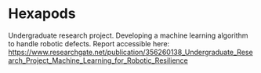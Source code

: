 # Hexapods
Undergraduate research project. 
Developing a machine learning algorithm to handle robotic defects.
Report accessible here:
https://www.researchgate.net/publication/356260138_Undergraduate_Research_Project_Machine_Learning_for_Robotic_Resilience
